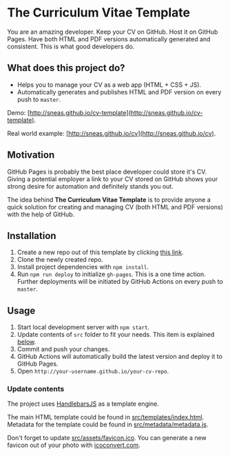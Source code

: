 # The Curriculum Vitae Template

You are an amazing developer. Keep your CV on GitHub. Host it on GitHub Pages. Have both HTML and PDF versions automatically generated and consistent. This is what good developers do.

## What does this project do?

* Helps you to manage your CV as a web app (HTML + CSS + JS).
* Automatically generates and publishes HTML and PDF version on every push to `master`.

Demo: [http://sneas.github.io/cv-template](http://sneas.github.io/cv-template).

Real world example: [http://sneas.github.io/cv](http://sneas.github.io/cv).

## Motivation

GitHub Pages is probably the best place developer could store it's CV. Giving a potential employer a link to your CV stored on GitHub shows your strong desire for automation and definitely stands you out.

The idea behind **The Curriculum Vitae Template** is to provide anyone a quick solution for creating and managing CV (both HTML and PDF versions) with the help of GitHub.

## Installation

1. Create a new repo out of this template by clicking [this link](https://github.com/sneas/cv-template/generate).
1. Clone the newly created repo.
1. Install project dependencies with `npm install`.
1. Run `npm run deploy` to initialize `gh-pages`. This is a one time action. Further deployments will be initiated by GitHub Actions on every push to `master`.

## Usage

1. Start local development server with `npm start`.
1. Update contents of `src` folder to fit your needs. This item is explained [below](#update-contents).
1. Commit and push your changes.
1. GitHub Actions will automatically build the latest version and deploy it to GitHub Pages.
1. Open `http://your-username.github.io/your-cv-repo`.

### Update contents

The project uses [HandlebarsJS](https://github.com/wycats/handlebars.js/) as a template engine.

The main HTML template could be found in [src/templates/index.html](src/templates/index.html). Metadata for the template could be found in [src/metadata/metadata.js](src/metadata/metadata.js).

Don't forget to update [src/assets/favicon.ico](src/assets/favicon.ico). You can generate a new favicon out of your photo with [icoconvert.com](http://icoconvert.com/).
